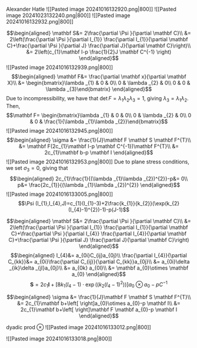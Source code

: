 Alexander Hatle
![[Pasted image 20241016132920.png|800]]
![[Pasted image 20241023132240.png|800]]
![[Pasted image 20241016132932.png|800]]

$$\begin{aligned}
\mathbf S&= 2\frac{\partial \Psi }{\partial \mathbf C}\\
&= 2\left(\frac{\partial \Psi }{\partial I_{1}} \frac{\partial I_{1}}{\partial \mathbf C}+\frac{\partial \Psi }{\partial J} \frac{\partial J}{\partial \mathbf C}\right)\\
&= 2\left(c_{1}\mathbf I-p \frac{1}{2}J \mathbf C^{-1} \right)
\end{aligned}$$
![[Pasted image 20241016132939.png|800]]
$$\begin{aligned}
\mathbf F&= \frac{\partial \mathbf x}{\partial \mathbf X}\\
&= \begin{bmatrix}\lambda _{1} & 0 & 0\\
0 & \lambda _{2} & 0\\
0 & 0 & \lambda _{3}\end{bmatrix}
\end{aligned}$$
Due to incompressibility, we have that $\det F=\lambda _{1}\lambda _{2}\lambda _{3}=1$, giving $\lambda _{3}=\lambda _{1}\lambda _{2}$. Then,
$$\mathbf F= \begin{bmatrix}\lambda _{1} & 0 & 0\\
0 & \lambda _{2} & 0\\
0 & 0 & \frac{1}{\lambda _{1}\lambda _{2}}\end{bmatrix}$$
![[Pasted image 20241016132945.png|800]]
$$\begin{aligned}
\sigma &= \frac{1}{J}\mathbf F \mathbf S \mathbf F^{T}\\
&= \mathbf F(2c_{1}\mathbf I-p \mathbf C^{-1})\mathbf F^{T}\\
&= 2c_{1}\mathbf b-p \mathbf I
\end{aligned}$$
![[Pasted image 20241016132953.png|800]]
Due to plane stress conditions, we set $\sigma _{3}=0$, giving that
$$\begin{aligned}
2c_{1}\frac{1}{(\lambda _{1}\lambda _{2})^{2}}-p&= 0\\
p&= \frac{2c_{1}}{(\lambda _{1}\lambda _{2})^{2}}
\end{aligned}$$
![[Pasted image 20241016133005.png|800]]
$$\Psi (I_{1},I_{4},J)=c_{1}(I_{1}-3)+2\frac{k_{1}}{k_{2}}(\exp(k_{2}(I_{4}-1)^{2})-1)-p(J-1)$$

$$\begin{aligned}
\mathbf S&= 2\frac{\partial \Psi }{\partial \mathbf C}\\
&= 2\left(\frac{\partial \Psi }{\partial I_{1}} \frac{\partial I_{1}}{\partial \mathbf C}+\frac{\partial \Psi }{\partial I_{4}} \frac{\partial I_{4}}{\partial \mathbf C}+\frac{\partial \Psi }{\partial J} \frac{\partial J}{\partial \mathbf C}\right)
\end{aligned}$$
$$\begin{aligned}
I_{4}&= a_{0i}C_{ij}a_{0j}\\
\frac{\partial I_{4}}{\partial C_{kk}}&= a_{0i}\frac{\partial C_{ij}}{\partial C_{kk}}a_{0j}\\
&= a_{0i}\delta _{ik}\delta _{jl}a_{0j}\\
&= a_{0k} a_{0l}\\
&= \mathbf a_{0}\otimes \mathbf a_{0}
\end{aligned}$$
$$\mathbf S=2c_{1}\mathbf I+\left[8k_{1}(I_{4}-1)\cdot \exp((k_{2}(I_{4}-1)^{2})) \right]a_{0}\otimes a_{0}-pC^{-1}$$

$$\begin{aligned}
\sigma &= \frac{1}{J}\mathbf F \mathbf S \mathbf F^{T}\\
&= 2c_{1}\mathbf b+\left[ \right]a_{0}\otimes a_{0}-p \mathbf I\\
&=  2c_{1}\mathbf b+\left[ \right]\mathbf F \mathbf a_{0}-p \mathbf I
\end{aligned}$$

dyadic prod $\otimes$
![[Pasted image 20241016133012.png|800]]

![[Pasted image 20241016133018.png|800]]
